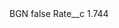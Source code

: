 <?xml version="1.0" encoding="UTF-8"?>
<CustomMetadata xmlns="http://soap.sforce.com/2006/04/metadata" xmlns:xsi="http://www.w3.org/2001/XMLSchema-instance" xmlns:xsd="http://www.w3.org/2001/XMLSchema">
    <label>BGN</label>
    <protected>false</protected>
    <values>
        <field>Rate__c</field>
        <value xsi:type="xsd:double">1.744</value>
    </values>
</CustomMetadata>
